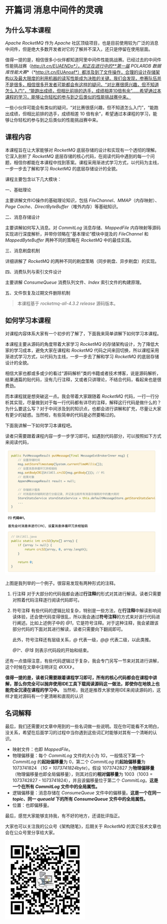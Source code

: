 # 开篇词 消息中间件的灵魂

## 为什么写本课程

*Apache RocketMQ* 作为 *Apache* 社区顶级项目，也是目前使用较为广泛的消息中间件，但是绝大多数开发者对它的了解并不深入，还只是停留在使用层面。

值得一提的是，相信很多小伙伴都知道阿里中间件性能挑战赛。已经过去的中间件性能挑战赛（*http://t.cn/EUAENDo*），和正在进行中的**第一届 *POLARDB* 数据库性能大赛**（*http://t.cn/EUAnoaf*）都涉及到了文件操作，合理的设计存储架构以及最大限度的利用机器的读写性能成为决胜的关键。我们会发现，参赛队伍并不是很多，相信很多开发者可能都会有这样的疑问，“对比赛很感兴趣，但不知道怎么入门”，“能跑出成绩，但相比前排的选手，成绩相差10倍有余”......希望通过本课程的学习，能够让你轻松的参与到之后类似的性能挑战赛中来。

一些小伙伴可能会有类似的疑问，“对比赛很感兴趣，但不知道怎么入门”，“能跑出成绩，但相比前排的选手，成绩相差 10 倍有余”，希望通过本课程的学习，能够让你轻松的参与到之后类似的性能挑战赛中来。

## 课程内容

本课程旨在让大家能够对 *RocketMQ* 底层存储的设计和实现有一个透彻的理解。它深入剖析了 *RocketMQ* 底层存储的核心代码，在阅读代码中遇到的每一个问题，相信你都能在本课程中找到答案。课程采用渐进式学习方式，以代码为主线，一步一步去了解和学习 *RocketMQ* 的底层存储设计的全貌。

课程主要包含以下几大模块：

一、基础理论
    
主要讲解文件IO操作的基础理论知识，包括 *FileChannel*、*MMAP*（内存映射）、*Page Cache*、*DirectByteBuffer*（堆外内存）等基础知识。

二、消息存储设计

主要讲解如何写入消息。对 *CommitLog* 消息存储、*MappedFile* 内存映射等源码实现进行深度解析，并带你领略在“基本理论”模块中提及的 *FileChannel* 和 *MappedByteBuffer* 两种不同的策略在 *RocketMQ* 中的最佳实践。

三、消息刷盘机制

详细讲解了 *RocketMQ* 的两种不同的刷盘策略（同步刷盘、异步刷盘）的实现。

四、消费队列与索引文件设计

主要讲解 *ConsumeQueue* 消费队列文件、*Index* 索引文件的构建原理。

五、文件恢复及过期文件删除机制

> 本课程基于 *rocketmq-all-4.3.2 release* 源码版本。

## 如何学习本课程

对课程内容体系大家有一个初步的了解了，下面我来简单讲解下如何学习本课程。

本课程主要从源码的角度带着大家学习 *RocketMQ* 的存储架构设计，为了降低大家的学习成本，避免大家在课程和 *RocketMQ* 代码之间来回切换，所以课程采用渐进式学习方式，以代码为主线，一步一步去了解和学习 *RocketMQ* 的底层存储设计的全貌。

相信大家也都或多或少的看过“源码解析”类的书籍或者技术博客，说是源码解析，结果通篇的贴代码，没有几行注释，又或者只讲理论，不结合代码，看起来也是很费劲。

而本课程就是想突破这一点。我会带着大家跟随着 *RocketMQ* 代码，一行一行分析其实现，尽量做到对于每一行代码都有详尽的注释，解释这行代码是做什么的？为什么要这么写？对于中间涉及到的知识点，也都会进行讲解和扩充，尽量让大家有更少的疑惑。当然啦，有些简单的代码是必然要略过的。

下面我讲解一下如何学习本课程吧。

读者只需要跟着课程内容一步一步学习即可。如遇到代码部分，可以按照如下方式来阅读代码，

![-w772](media/15445115652926/15446950009771.jpg)


上图是我列举的一个例子。很容易发现有两种形式的注释。

1. 行注释
    对于大部分的代码我都会通过**行注释**的形式对其进行解读。读者只需要对照着代码注释逐行阅读代码即可。
2. 符号注释
    有些代码的逻辑比较复杂，特别是一些方法，在**行注释**中解读影响阅读体验，还会使代码变得很乱，所以我会通过**符号注释**的方式来对该行代码进行阐述。比如上述例子中的 *@1*，它是符号注释。对于这种注释，我会紧跟该部分代码的下面对其进行解读，读者只需要向下翻阅即可。
    
    此外，符号注释还有层级关系，*@* 代表一级，*@@* 代表二级，以此类推。
    
    *@1^*、*@1$* 则表示代码段的开始和结束。

还有一点值得注意，有些代码逻辑过于复杂，我会专门另写一节来对其进行讲解，这个时候在文章中注明详见 *《XXX》* 。

**值得一提的是，读者只需要跟着课程学习即可，所有的核心代码都会在课程中讲解，那么你完全可以抛弃使用IDE工具下载阅读源码这一做法，即使你在地铁上也能完全沉浸在课程的学习中。** 当然啦，我还是推荐大家使用IDE来阅读源码的，这样才能对源码有一个更清晰和直观的认识

## 名词解释

最后，我们还需要对文章中用到的一些名词做一些说明。现在你可能看不太明白，没关系，希望在后面学习的过程中当你遇到这些词汇时能够对其有一个清晰的认识。

- 映射文件：也即 *MappedFile*。
- 物理偏移量：每个 *CommitLog* 文件的大小为 *1G*，一般情况下第一个 *CommitLog* 的**起始偏移量**为 0，第二个 *CommitLog* 的**起始偏移量**为 1073741824 （*1G = 1073741824byte*）。假设 1073742827 为**物理偏移量**（物理偏移量也即全局偏移量），则其对应的**相对偏移量**为 1003（1003 = 1073742827 - 1073741824），并且该偏移量位于第二个 *CommitLog*。**这是一个在所有 *CommitLog* 文件中的全局属性。**
- 逻辑偏移量：消息存储在 *ConsumeQueue* 文件中的偏移量。**这是一个在同一 *topic*、同一 *queueId* 下的所有 *ConsumeQueue* 文件中的全局属性。**
- 位置：也即偏移量。

最后，感觉大家能够支持我，有不好的地方，还请批评指正。

大家也可以关注我的公众号《架构随笔》，后期关于 *RocketMQ* 的其它技术文章也会在公众号里分享给大家。

![qrcode_for_gh_e80711a18998_258](media/15445115652926/qrcode_for_gh_e80711a18998_258.jpg)

    